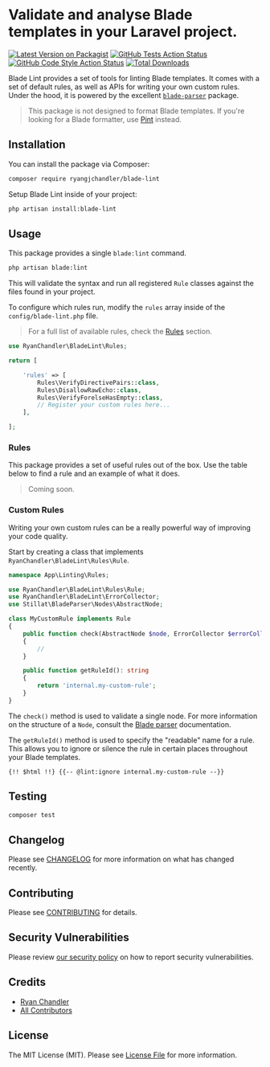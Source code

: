 # Validate and analyse Blade templates in your Laravel project.

[![Latest Version on Packagist](https://img.shields.io/packagist/v/ryangjchandler/blade-lint.svg?style=flat-square)](https://packagist.org/packages/ryangjchandler/blade-lint)
[![GitHub Tests Action Status](https://img.shields.io/github/actions/workflow/status/ryangjchandler/blade-lint/run-tests.yml?branch=main&label=tests&style=flat-square)](https://github.com/ryangjchandler/blade-lint/actions?query=workflow%3Arun-tests+branch%3Amain)
[![GitHub Code Style Action Status](https://img.shields.io/github/actions/workflow/status/ryangjchandler/blade-lint/fix-php-code-style-issues.yml?branch=main&label=code%20style&style=flat-square)](https://github.com/ryangjchandler/blade-lint/actions?query=workflow%3A"Fix+PHP+code+style+issues"+branch%3Amain)
[![Total Downloads](https://img.shields.io/packagist/dt/ryangjchandler/blade-lint.svg?style=flat-square)](https://packagist.org/packages/ryangjchandler/blade-lint)

Blade Lint provides a set of tools for linting Blade templates. It comes with a set of default rules, as well as APIs for writing your own custom rules. Under the hood, it is powered by the excellent [`blade-parser`](https://stillat.com/blade-parser) package.

> This package is not designed to format Blade templates. If you're looking for a Blade formatter, use [Pint](https://laravel.com/docs/pint) instead.

## Installation

You can install the package via Composer:

```bash
composer require ryangjchandler/blade-lint
```

Setup Blade Lint inside of your project:

```sh
php artisan install:blade-lint
```

## Usage

This package provides a single `blade:lint` command. 

```sh
php artisan blade:lint
```

This will validate the syntax and run all registered `Rule` classes against the files found in your project.

To configure which rules run, modify the `rules` array inside of the `config/blade-lint.php` file.

> For a full list of available rules, check the [Rules](#rules) section.

```php
use RyanChandler\BladeLint\Rules;

return [

    'rules' => [
        Rules\VerifyDirectivePairs::class,
        Rules\DisallowRawEcho::class,
        Rules\VerifyForelseHasEmpty::class,
        // Register your custom rules here...
    ],

];
```

### Rules

This package provides a set of useful rules out of the box. Use the table below to find a rule and an example of what it does.

> Coming soon.

### Custom Rules

Writing your own custom rules can be a really powerful way of improving your code quality.

Start by creating a class that implements `RyanChandler\BladeLint\Rules\Rule`.

```php
namespace App\Linting\Rules;

use RyanChandler\BladeLint\Rules\Rule;
use RyanChandler\BladeLint\ErrorCollector;
use Stillat\BladeParser\Nodes\AbstractNode;

class MyCustomRule implements Rule
{
    public function check(AbstractNode $node, ErrorCollector $errorCollector): void
    {
        //
    }

    public function getRuleId(): string
    {
        return 'internal.my-custom-rule';
    }
}
```

The `check()` method is used to validate a single node. For more information on the structure of a `Node`, consult the [Blade parser](https://stillat.com/blade-parser/v1/getting-started) documentation.

The `getRuleId()` method is used to specify the "readable" name for a rule. This allows you to ignore or silence the rule in certain places throughout your Blade templates.

```blade
{!! $html !!} {{-- @lint:ignore internal.my-custom-rule --}}
```

## Testing

```bash
composer test
```

## Changelog

Please see [CHANGELOG](CHANGELOG.md) for more information on what has changed recently.

## Contributing

Please see [CONTRIBUTING](CONTRIBUTING.md) for details.

## Security Vulnerabilities

Please review [our security policy](../../security/policy) on how to report security vulnerabilities.

## Credits

- [Ryan Chandler](https://github.com/ryangjchandler)
- [All Contributors](../../contributors)

## License

The MIT License (MIT). Please see [License File](LICENSE.md) for more information.
